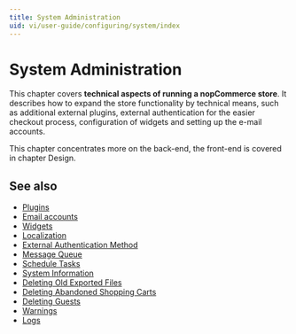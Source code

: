 ```yaml
---
title: System Administration
uid: vi/user-guide/configuring/system/index
---
```


# System Administration

This chapter covers **technical aspects of running a nopCommerce store**. It describes how to expand the store functionality by technical means, such as additional external plugins, external authentication for the easier checkout process, configuration of widgets and setting up the e-mail accounts.

This chapter concentrates more on the back-end, the front-end is covered in chapter Design.

## See also

* [Plugins](xref:vi/user-guide/configuring/system/plugins)
* [Email accounts](xref:vi/user-guide/configuring/system/email-accounts)
* [Widgets](xref:vi/user-guide/configuring/system/widgets/index)
* [Localization](xref:vi/user-guide/configuring/system/localization)
* [External Authentication Method](xref:vi/user-guide/configuring/system/external-authentication/index)
* [Message Queue](xref:vi/user-guide/configuring/system/message-queue)
* [Schedule Tasks](xref:vi/user-guide/configuring/system/schedule-tasks)
* [System Information](xref:vi/user-guide/configuring/system/system-information)
* [Deleting Old Exported Files](xref:vi/user-guide/configuring/system/deleting-old-exported-files)
* [Deleting Abandoned Shopping Carts](xref:vi/user-guide/configuring/system/deleting-abandoned-shopping-carts)
* [Deleting Guests](xref:vi/user-guide/configuring/system/deleting-guests)
* [Warnings](xref:vi/user-guide/configuring/system/warnings)
* [Logs](xref:vi/user-guide/configuring/system/log)
